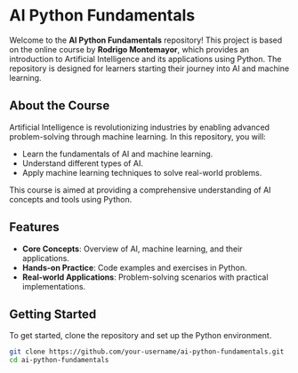 # AI Python Fundamentals

Welcome to the **AI Python Fundamentals** repository! This project is based on the online course by **Rodrigo Montemayor**, which provides an introduction to Artificial Intelligence and its applications using Python. The repository is designed for learners starting their journey into AI and machine learning.

## About the Course
Artificial Intelligence is revolutionizing industries by enabling advanced problem-solving through machine learning. In this repository, you will:
- Learn the fundamentals of AI and machine learning.
- Understand different types of AI.
- Apply machine learning techniques to solve real-world problems.

This course is aimed at providing a comprehensive understanding of AI concepts and tools using Python.

## Features
- **Core Concepts**: Overview of AI, machine learning, and their applications.
- **Hands-on Practice**: Code examples and exercises in Python.
- **Real-world Applications**: Problem-solving scenarios with practical implementations.

## Getting Started
To get started, clone the repository and set up the Python environment.

```bash
git clone https://github.com/your-username/ai-python-fundamentals.git
cd ai-python-fundamentals

